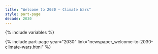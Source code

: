 ```yaml
---
title: "Welcome to 2030 – Climate Wars"
style: part-page
decade: 2030
---
```


{% include variables %}

{% include part-page year="2030" link="newspaper_welcome-to-2030-climate-wars.html" %}
